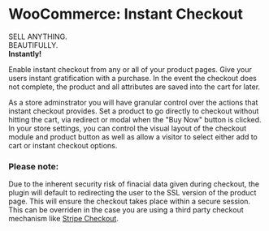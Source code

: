 WooCommerce: Instant Checkout
===========================

SELL ANYTHING.  
BEAUTIFULLY.  
**Instantly!**

Enable instant checkout from any or all of your product pages. Give your users instant gratification with a purchase. In the event the checkout does not complete, the product and all attributes are saved into the cart for later.

As a store adminstrator you will have granular control over the actions that instant checkout provides. Set a product to go directly to checkout without hitting the cart, via redirect or modal when the "Buy Now" button is clicked. In your store settings, you can control the visual layout of the checkout module and product button as well as allow a visitor to select either add to cart or instant checkout options.

### Please note: 
Due to the inherent security risk of finacial data given during checkout, the plugin will default to redirecting the user to the SSL version of the product page. This will ensure the checkout takes place within a secure session. This can be overriden in the case you are using a third party checkout mechanism like [Stripe Checkout](https://stripe.com/checkout).
